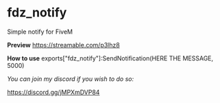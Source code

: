 # fdz_notify
Simple notify for FiveM

**Preview**
https://streamable.com/p3lhz8

**How to use**
exports["fdz_notify"]:SendNotification(HERE THE MESSAGE, 5000)

*You can join my discord if you wish to do so:*

https://discord.gg/jMPXmDVP84
